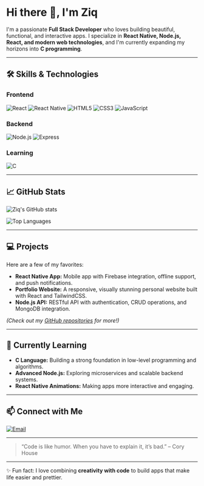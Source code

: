 # Hi there 👋, I'm Ziq



I'm a passionate **Full Stack Developer** who loves building beautiful, functional, and interactive apps. I specialize in **React Native, Node.js, React, and modern web technologies**, and I'm currently expanding my horizons into **C programming**.

---

## 🛠️ Skills & Technologies

### Frontend
![React](https://img.shields.io/badge/React-61DAFB?style=for-the-badge&logo=react&logoColor=white)
![React Native](https://img.shields.io/badge/React%20Native-61DAFB?style=for-the-badge&logo=react&logoColor=white)
![HTML5](https://img.shields.io/badge/HTML5-E34F26?style=for-the-badge&logo=html5&logoColor=white)
![CSS3](https://img.shields.io/badge/CSS3-1572B6?style=for-the-badge&logo=css3&logoColor=white)
![JavaScript](https://img.shields.io/badge/JavaScript-F7DF1E?style=for-the-badge&logo=javascript&logoColor=black)

### Backend
![Node.js](https://img.shields.io/badge/Node.js-339933?style=for-the-badge&logo=node.js&logoColor=white)
![Express](https://img.shields.io/badge/Express-000000?style=for-the-badge&logo=express&logoColor=white)

### Learning
![C](https://img.shields.io/badge/C-A8B9CC?style=for-the-badge&logo=c&logoColor=white)

---

## 📈 GitHub Stats

![Ziq's GitHub stats](https://github-readme-stats.vercel.app/api?username=ziq30&show_icons=true&theme=radical)

![Top Languages](https://github-readme-stats.vercel.app/api/top-langs/?username=ziq30&layout=compact&theme=radical)

---

## 💻 Projects

Here are a few of my favorites:

- **React Native App:** Mobile app with Firebase integration, offline support, and push notifications.
- **Portfolio Website:** A responsive, visually stunning personal website built with React and TailwindCSS.
- **Node.js API:** RESTful API with authentication, CRUD operations, and MongoDB integration.

*(Check out my [GitHub repositories](https://github.com/ziq30) for more!)*

---

## 🌱 Currently Learning

- **C Language:** Building a strong foundation in low-level programming and algorithms.
- **Advanced Node.js:** Exploring microservices and scalable backend systems.
- **React Native Animations:** Making apps more interactive and engaging.

---

## 📫 Connect with Me


[![Email](https://img.shields.io/badge/Email-D14836?style=for-the-badge&logo=gmail&logoColor=white)](mailto:igwegiovanni0@gmail.com)

---

> “Code is like humor. When you have to explain it, it’s bad.” – Cory House

---

✨ Fun fact: I love combining **creativity with code** to build apps that make life easier and prettier.

